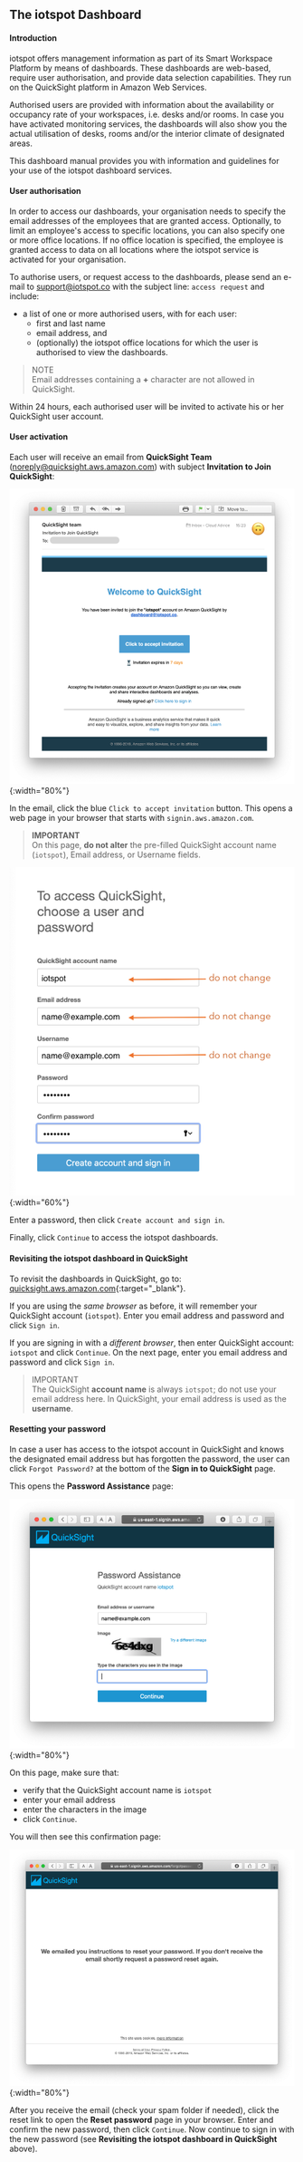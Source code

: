 ## The iotspot Dashboard

#### Introduction

iotspot offers management information as part of its Smart Workspace Platform by means of dashboards. These dashboards are web-based, require user authorisation, and provide data selection capabilities. They run on the QuickSight platform in Amazon Web Services.

Authorised users are provided with information about the availability or occupancy rate of your workspaces, i.e. desks and/or rooms. In case you have activated monitoring services, the dashboards will also show you the actual utilisation of desks, rooms and/or the interior climate of designated areas.

This dashboard manual provides you with information and guidelines for your use of the iotspot dashboard services.


#### User authorisation

In order to access our dashboards, your organisation needs to specify the email addresses of the employees that are granted access. Optionally, to limit an employee's access to specific locations, you can also specify one or more office locations. If no office location is specified, the employee is granted access to data on all locations where the iotspot service is activated for your organisation.

To authorise users, or request access to the dashboards, please send an e-mail to <a href="mailto:dashboard@iotspot.co?subject=access%20request">support@iotspot.co</a> with the subject line: `access request` and include:
* a list of one or more authorised users, with for each user:
  * first and last name
  * email address, and
  * (optionally) the iotspot office locations for which the user is authorised to view the dashboards.

> NOTE  
> Email addresses containing a **+** character are not allowed in QuickSight.

Within 24 hours, each authorised user will be invited to activate his or her QuickSight user account.


#### User activation

Each user will receive an email from **QuickSight Team** (noreply@quicksight.aws.amazon.com) with subject **Invitation to Join QuickSight**:

![screenshot email](QuickSight_invitation.png){:width="80%"}

In the email, click the blue `Click to accept invitation` button. This opens a web page in your browser that starts with `signin.aws.amazon.com`.

> **IMPORTANT**  
> On this page, **do not alter** the pre-filled QuickSight account name (`iotspot`), Email address, or Username fields.

![screenshot sign-up page](QuickSight_signup.png){:width="60%"}

Enter a password, then click `Create account and sign in`.

Finally, click `Continue` to access the iotspot dashboards.



#### Revisiting the iotspot dashboard in QuickSight

 To revisit the dashboards in QuickSight, go to: [quicksight.aws.amazon.com](https://quicksight.aws.amazon.com){:target="_blank"}.

If you are using the _same browser_ as before, it will remember your QuickSight account (`iotspot`). Enter you email address and password and click `Sign in`.

If you are signing in with a _different browser_, then enter QuickSight account: `iotspot` and click `Continue`. On the next page, enter you email address and password and click `Sign in`.

> IMPORTANT  
> The QuickSight **account name** is always `iotspot`; do not use your email address here. In QuickSight, your email address is used as the **username**. 


#### Resetting your password

In case a user has access to the iotspot account in QuickSight and knows the designated email address but has forgotten the password, the user can click `Forgot Password?` at the bottom of the **Sign in to QuickSight** page.

This opens the **Password Assistance** page:

![screenshot of Password Assistance page](QuickSight_Password_Assistance.png){:width="80%"}

On this page, make sure that:  
* verify that the QuickSight account name is `iotspot`
* enter your email address
* enter the characters in the image
* click `Continue`.

You will then see this confirmation page:

![screenshot of confirmation page](QuickSight_We_emailed_you_instructions.png){:width="80%"}

After you receive the email (check your spam folder if needed), click the reset link to open the **Reset password** page in your browser. Enter and confirm the new password, then click `Continue`. Now continue to sign in with the new password (see **Revisiting the iotspot dashboard in QuickSight** above).
